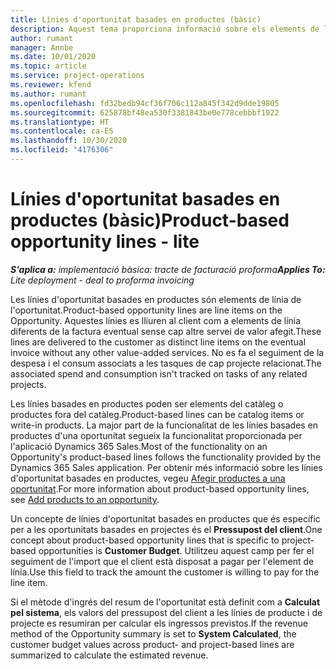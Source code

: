 ```yaml
---
title: Línies d'oportunitat basades en productes (bàsic)
description: Aquest tema proporciona informació sobre els elements de línia d'oportunitat basats en productes al Project Operations.
author: rumant
manager: Annbe
ms.date: 10/01/2020
ms.topic: article
ms.service: project-operations
ms.reviewer: kfend
ms.author: rumant
ms.openlocfilehash: fd32bedb94cf36f706c112a845f342d9dde19805
ms.sourcegitcommit: 625878bf48ea530f3381843be0e778cebbbf1922
ms.translationtype: HT
ms.contentlocale: ca-ES
ms.lasthandoff: 10/30/2020
ms.locfileid: "4176306"
---
```

# <a name="product-based-opportunity-lines---lite"></a><span data-ttu-id="b0bb2-103">Línies d'oportunitat basades en productes (bàsic)</span><span class="sxs-lookup"><span data-stu-id="b0bb2-103">Product-based opportunity lines - lite</span></span>

<span data-ttu-id="b0bb2-104">_**S'aplica a:** implementació bàsica: tracte de facturació proforma_</span><span class="sxs-lookup"><span data-stu-id="b0bb2-104">_**Applies To:** Lite deployment - deal to proforma invoicing_</span></span>

<span data-ttu-id="b0bb2-105">Les línies d'oportunitat basades en productes són elements de línia de l'oportunitat.</span><span class="sxs-lookup"><span data-stu-id="b0bb2-105">Product-based opportunity lines are line items on the Opportunity.</span></span> <span data-ttu-id="b0bb2-106">Aquestes línies es lliuren al client com a elements de línia diferents de la factura eventual sense cap altre servei de valor afegit.</span><span class="sxs-lookup"><span data-stu-id="b0bb2-106">These lines are delivered to the customer as distinct line items on the eventual invoice without any other value-added services.</span></span> <span data-ttu-id="b0bb2-107">No es fa el seguiment de la despesa i el consum associats a les tasques de cap projecte relacionat.</span><span class="sxs-lookup"><span data-stu-id="b0bb2-107">The associated spend and consumption isn't tracked on tasks of any related projects.</span></span>

<span data-ttu-id="b0bb2-108">Les línies basades en productes poden ser elements del catàleg o productes fora del catàleg.</span><span class="sxs-lookup"><span data-stu-id="b0bb2-108">Product-based lines can be catalog items or write-in products.</span></span> <span data-ttu-id="b0bb2-109">La major part de la funcionalitat de les línies basades en productes d'una oportunitat segueix la funcionalitat proporcionada per l'aplicació Dynamics 365 Sales.</span><span class="sxs-lookup"><span data-stu-id="b0bb2-109">Most of the functionality on an Opportunity's product-based lines follows the functionality provided by the Dynamics 365 Sales application.</span></span> <span data-ttu-id="b0bb2-110">Per obtenir més informació sobre les línies d'oportunitat basades en productes, vegeu [Afegir productes a una oportunitat](https://docs.microsoft.com/dynamics365/sales-enterprise/add-products-opportunity).</span><span class="sxs-lookup"><span data-stu-id="b0bb2-110">For more information about product-based opportunity lines, see [Add products to an opportunity](https://docs.microsoft.com/dynamics365/sales-enterprise/add-products-opportunity).</span></span>

<span data-ttu-id="b0bb2-111">Un concepte de línies d'oportunitat basades en productes que és específic per a les oportunitats basades en projectes és el **Pressupost del client**.</span><span class="sxs-lookup"><span data-stu-id="b0bb2-111">One concept about product-based opportunity lines that is specific to project-based opportunities is **Customer Budget**.</span></span> <span data-ttu-id="b0bb2-112">Utilitzeu aquest camp per fer el seguiment de l'import que el client està disposat a pagar per l'element de línia.</span><span class="sxs-lookup"><span data-stu-id="b0bb2-112">Use this field to track the amount the customer is willing to pay for the line item.</span></span>

<span data-ttu-id="b0bb2-113">Si el mètode d'ingrés del resum de l'oportunitat està definit com a **Calculat pel sistema**, els valors del pressupost del client a les línies de producte i de projecte es resumiran per calcular els ingressos previstos.</span><span class="sxs-lookup"><span data-stu-id="b0bb2-113">If the revenue method of the Opportunity summary is set to **System Calculated**, the customer budget values across product- and project-based lines are summarized to calculate the estimated revenue.</span></span>
